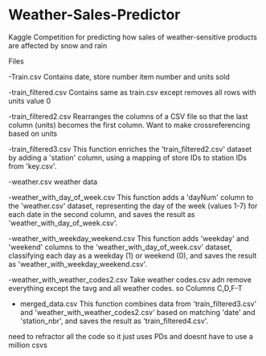 # Weather-Sales-Predictor
Kaggle Competition for predicting how sales of weather-sensitive products are affected by snow and rain



Files

-Train.csv
Contains date, store number item number and units sold

-train_filtered.csv
Contains same as train.csv except removes all rows with units value 0

-train_filtered2.csv
Rearranges the columns of a CSV file so that the last column (units) becomes the first column.
Want to make crossreferencing based on units

-train_filtered3.csv
This function enriches the 'train_filtered2.csv' dataset by adding a 'station' column,
using a mapping of store IDs to station IDs from 'key.csv'.


-weather.csv
weather data

-weather_with_day_of_week.csv
This function adds a 'dayNum' column to the 'weather.csv' dataset, representing the day of the week (values 1-7)
for each date in the second column, and saves the result as 'weather_with_day_of_week.csv'.


-weather_with_weekday_weekend.csv
This function adds 'weekday' and 'weekend' columns to the 'weather_with_day_of_week.csv' dataset,
classifying each day as a weekday (1) or weekend (0), and saves the result as 'weather_with_weekday_weekend.csv'.

-weather_with_weather_codes2.csv
Take weather codes.csv adn remove everything except the tavg and all weather codes. so Columns C,D,F-T


- merged_data.csv
This function combines data from 'train_filtered3.csv' and 'weather_with_weather_codes2.csv'
based on matching 'date' and 'station_nbr', and saves the result as 'train_filtered4.csv'.


need to refractor all the code so it just uses PDs and doesnt have to use a million csvs


